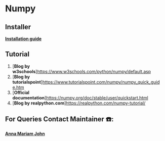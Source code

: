 # Numpy

## Installer
[**Installation guide**](https://www.tutorialspoint.com/numpy/numpy_environment.htm)

## Tutorial
1. [**Blog by w3schools**]https://www.w3schools.com/python/numpy/default.asp
1. [**Blog by tutorialspoint**]https://www.tutorialspoint.com/numpy/numpy_quick_guide.htm
1. [**Official documentation**]https://numpy.org/doc/stable/user/quickstart.html
1. [**Blog by realpython.com**]https://realpython.com/numpy-tutorial/

## For Queries Contact Maintainer ☎️: 
[**Anna Mariam John**](https://wa.me/<+919745237420>)
